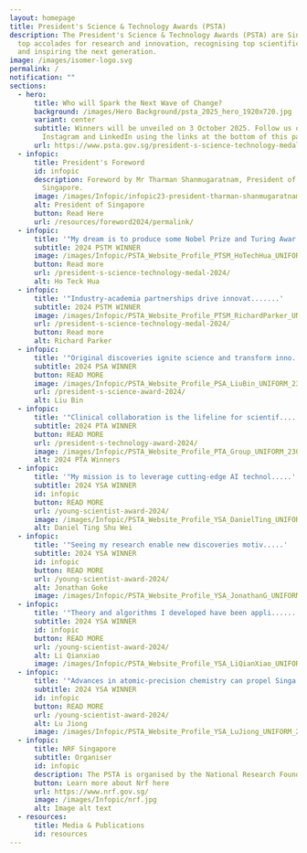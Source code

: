 ```yaml
---
layout: homepage
title: President's Science & Technology Awards (PSTA)
description: The President's Science & Technology Awards (PSTA) are Singapore's
  top accolades for research and innovation, recognising top scientific talent
  and inspiring the next generation.
image: /images/isomer-logo.svg
permalink: /
notification: ""
sections:
  - hero:
      title: Who will Spark the Next Wave of Change?
      background: /images/Hero Background/psta_2025_hero_1920x720.jpg
      variant: center
      subtitle: Winners will be unveiled on 3 October 2025. Follow us on Facebook,
        Instagram and LinkedIn using the links at the bottom of this page.
      url: https://www.psta.gov.sg/president-s-science-technology-medal-2024/
  - infopic:
      title: President's Foreword
      id: infopic
      description: Foreword by Mr Tharman Shanmugaratnam, President of The Republic of
        Singapore.
      image: /images/Infopic/infopic23-president-tharman-shanmugaratnam.png
      alt: President of Singapore
      button: Read Here
      url: /resources/foreword2024/permalink/
  - infopic:
      title: '"My dream is to produce some Nobel Prize and Turing Awar....'
      subtitle: 2024 PSTM WINNER
      image: /images/Infopic/PSTA_Website_Profile_PTSM_HoTechHua_UNIFORM_23092024.png
      button: Read more
      url: /president-s-science-technology-medal-2024/
      alt: Ho Teck Hua
  - infopic:
      title: '"Industry-academia partnerships drive innovat.......'
      subtitle: 2024 PSTM WINNER
      image: /images/Infopic/PSTA_Website_Profile_PTSM_RichardParker_UNIFORM_23092024__1_.png
      url: /president-s-science-technology-medal-2024/
      button: Read more
      alt: Richard Parker
  - infopic:
      title: '"Original discoveries ignite science and transform inno.....'
      subtitle: 2024 PSA WINNER
      button: READ MORE
      image: /images/Infopic/PSTA_Website_Profile_PSA_LiuBin_UNIFORM_23092024.png
      url: /president-s-science-award-2024/
      alt: Liu Bin
  - infopic:
      title: '"Clinical collaboration is the lifeline for scientif.....'
      subtitle: 2024 PTA WINNER
      button: READ MORE
      url: /president-s-technology-award-2024/
      image: /images/Infopic/PSTA_Website_Profile_PTA_Group_UNIFORM_23092024.png
      alt: 2024 PTA Winners
  - infopic:
      title: '"My mission is to leverage cutting-edge AI technol.....'
      subtitle: 2024 YSA WINNER
      id: infopic
      button: READ MORE
      url: /young-scientist-award-2024/
      image: /images/Infopic/PSTA_Website_Profile_YSA_DanielTing_UNIFORM_23092024.png
      alt: Daniel Ting Shu Wei
  - infopic:
      title: '"Seeing my research enable new discoveries motiv.....'
      subtitle: 2024 YSA WINNER
      id: infopic
      button: READ MORE
      url: /young-scientist-award-2024/
      alt: Jonathan Goke
      image: /images/Infopic/PSTA_Website_Profile_YSA_JonathanG_UNIFORM_23092024.png
  - infopic:
      title: '"Theory and algorithms I developed have been appli......'
      subtitle: 2024 YSA WINNER
      id: infopic
      button: READ MORE
      url: /young-scientist-award-2024/
      alt: Li Qianxiao
      image: /images/Infopic/PSTA_Website_Profile_YSA_LiQianXiao_UNIFORM_23092024.png
  - infopic:
      title: '"Advances in atomic-precision chemistry can propel Singa....'
      subtitle: 2024 YSA WINNER
      id: infopic
      button: READ MORE
      url: /young-scientist-award-2024/
      alt: Lu Jiong
      image: /images/Infopic/PSTA_Website_Profile_YSA_LuJiong_UNIFORM_23092024.png
  - infopic:
      title: NRF Singapore
      subtitle: Organiser
      id: infopic
      description: The PSTA is organised by the National Research Foundation
      button: Learn more about Nrf here
      url: https://www.nrf.gov.sg/
      image: /images/Infopic/nrf.jpg
      alt: Image alt text
  - resources:
      title: Media & Publications
      id: resources
---
```


